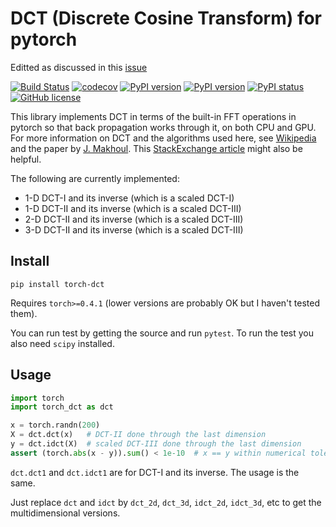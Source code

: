 # DCT (Discrete Cosine Transform) for pytorch

Editted as discussed in this [issue](https://github.com/zh217/torch-dct/issues/15#issuecomment-851439294)

[![Build Status](https://travis-ci.com/zh217/torch-dct.svg?branch=master)](https://travis-ci.com/zh217/torch-dct)
[![codecov](https://codecov.io/gh/zh217/torch-dct/branch/master/graph/badge.svg)](https://codecov.io/gh/zh217/torch-dct)
[![PyPI version](https://img.shields.io/pypi/v/torch-dct.svg)](https://pypi.python.org/pypi/torch-dct/)
[![PyPI version](https://img.shields.io/pypi/pyversions/torch-dct.svg)](https://pypi.python.org/pypi/torch-dct/)
[![PyPI status](https://img.shields.io/pypi/status/torch-dct.svg)](https://pypi.python.org/pypi/torch-dct/)
[![GitHub license](https://img.shields.io/github/license/zh217/torch-dct.svg)](https://github.com/zh217/torch-dct/blob/master/LICENSE)


This library implements DCT in terms of the built-in FFT operations in pytorch so that
back propagation works through it, on both CPU and GPU. For more information on
DCT and the algorithms used here, see 
[Wikipedia](https://en.wikipedia.org/wiki/Discrete_cosine_transform) and the paper by
[J. Makhoul](https://ieeexplore.ieee.org/document/1163351/). This
[StackExchange article](https://dsp.stackexchange.com/questions/2807/fast-cosine-transform-via-fft)
might also be helpful.

The following are currently implemented:

* 1-D DCT-I and its inverse (which is a scaled DCT-I)
* 1-D DCT-II and its inverse (which is a scaled DCT-III)
* 2-D DCT-II and its inverse (which is a scaled DCT-III)
* 3-D DCT-II and its inverse (which is a scaled DCT-III)

## Install

```
pip install torch-dct
```

Requires `torch>=0.4.1` (lower versions are probably OK but I haven't tested them).

You can run test by getting the source and run `pytest`. To run the test you also
need `scipy` installed.

## Usage

```python
import torch
import torch_dct as dct

x = torch.randn(200)
X = dct.dct(x)   # DCT-II done through the last dimension
y = dct.idct(X)  # scaled DCT-III done through the last dimension
assert (torch.abs(x - y)).sum() < 1e-10  # x == y within numerical tolerance
```

`dct.dct1` and `dct.idct1` are for DCT-I and its inverse. The usage is the same.

Just replace `dct` and `idct` by `dct_2d`, `dct_3d`, `idct_2d`, `idct_3d`, etc
to get the multidimensional versions.

